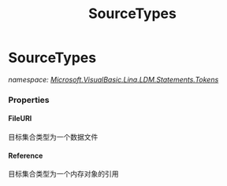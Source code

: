 ﻿---
title: SourceTypes
---

# SourceTypes
_namespace: [Microsoft.VisualBasic.Linq.LDM.Statements.Tokens](N-Microsoft.VisualBasic.Linq.LDM.Statements.Tokens.html)_





### Properties

#### FileURI
目标集合类型为一个数据文件
#### Reference
目标集合类型为一个内存对象的引用

